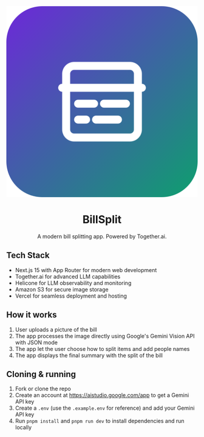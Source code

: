 <a href="https://www.usebillsplit.com/">
<img alt="Self" src="./public/og.png">
</a>

<div align="center">
    <h1 >BillSplit</h1>
    <p>
        A modern bill splitting app. Powered by Together.ai.
    </p>
</div>

## Tech Stack

- Next.js 15 with App Router for modern web development
- Together.ai for advanced LLM capabilities
- Helicone for LLM observability and monitoring
- Amazon S3 for secure image storage
- Vercel for seamless deployment and hosting

## How it works

1. User uploads a picture of the bill
2. The app processes the image directly using Google's Gemini Vision API with JSON mode
3. The app let the user choose how to split items and add people names
4. The app displays the final summary with the split of the bill

## Cloning & running

1. Fork or clone the repo
2. Create an account at https://aistudio.google.com/app to get a Gemini API key
3. Create a `.env` (use the `.example.env` for reference) and add your Gemini API key
4. Run `pnpm install` and `pnpm run dev` to install dependencies and run locally
